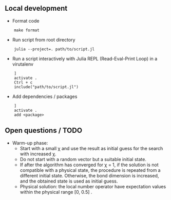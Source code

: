 ## Local development
- Format code
```
    make format
```
- Run script from root directory
```
    julia --project=. path/to/script.jl
```
- Run a script interactively with Julia REPL (Read-Eval-Print Loop) in a virutalenv
```
    ]
    activate .
    Ctrl + c
    include("path/to/script.jl")
```

- Add dependencies / packages
```
    ]
    activate .
    add <package>
```

## Open questions / TODO
- Warm-up phase:
    - Start with a small χ and use the result as initial guess for the search with increased χ.
    - Do not start with a random vector but a suitable initial state.
    - If after the algorithm has converged for χ = 1, if the solution is not compatible with a physical state, the procedure is repeated from a different initial state. Otherwise, the bond dimension is increased, and the obtained state is used as initial guess.
    - Physical solution: the local number operator have expectation values within the physical range [0, 0.5] .